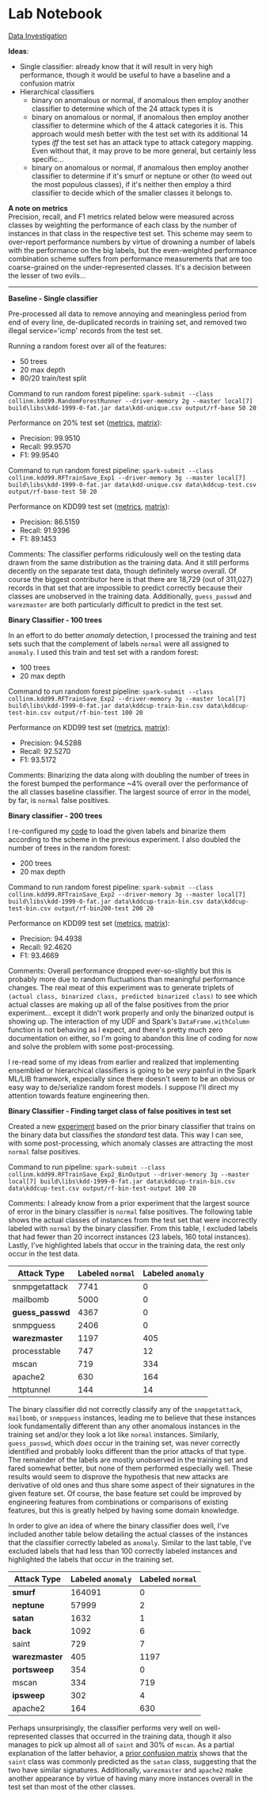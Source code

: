 # Lab Notebook

[Data Investigation](data-investigation.md)

**Ideas**:
- Single classifier: already know that it will result in very high performance, though it would be useful to have a baseline and a confusion matrix
- Hierarchical classifiers
  - binary on anomalous or normal, if anomalous then employ another classifier to determine which of the 24 attack types it is
  - binary on anomalous or normal, if anomalous then employ another classifier to determine which of the 4 attack categories it is. This approach would mesh better with the test set with its additional 14 types *iff* the test set has an attack type to attack category mapping. Even without that, it may prove to be more general, but certainly less specific...
  - binary on anomalous or normal, if anomalous then employ another classifier to determine if it's smurf or neptune or other (to weed out the most populous classes), if it's neither then employ a third classifier to decide which of the smaller classes it belongs to.

**A note on metrics**  
Precision, recall, and F1 metrics related below were measured across classes by weighting the performance of each class by the number of instances in that class in the respective test set. This scheme may seem to over-report performance numbers by virtue of drowning a number of labels with the performance on the big labels, but the even-weighted performance combination scheme suffers from performance measurements that are too coarse-grained on the under-represented classes. It's a decision between the lesser of two evils...

----------
  
**Baseline - Single classifier**

Pre-processed all data to remove annoying and meaningless period from end of every line, de-duplicated records in training set, and removed two illegal service='icmp' records from the test set.

Running a random forest over all of the features:
- 50 trees
- 20 max depth
- 80/20 train/test split

Command to run random forest pipeline: `spark-submit --class collinm.kdd99.RandomForestRunner --driver-memory 2g --master local[7] build\libs\kdd-1999-0-fat.jar data\kdd-unique.csv output/rf-base 50 20`

Performance on 20% test set ([metrics](../output/rf-base/metrics.csv), [matrix](../output/rf-base/matrix.csv)):
- Precision: 99.9510
- Recall: 99.9570
- F1: 99.9540

Command to run random forest pipeline: `spark-submit --class collinm.kdd99.RFTrainSave_Exp1 --driver-memory 3g --master local[7] build\libs\kdd-1999-0-fat.jar data\kdd-unique.csv data\kddcup-test.csv output/rf-base-test 50 20`

Performance on KDD99 test set ([metrics](../output/rf-base-test/metrics.csv), [matrix](../output/rf-base-test/matrix.csv)):
- Precision: 86.5159
- Recall: 91.9396
- F1: 89.1453

Comments: The classifier performs ridiculously well on the testing data drawn from the same distribution as the training data. And it still performs decently on the separate test data, though definitely worse overall. Of course the biggest contributor here is that there are 18,729 (out of 311,027) records in that set that are impossible to predict correctly because their classes are unobserved in the training data. Additionally, `guess_passwd` and `warezmaster` are both particularly difficult to predict in the test set.

**Binary Classifier - 100 trees**

In an effort to do better *anomaly* detection, I processed the training and test sets such that the complement of labels `normal` were all assigned to `anomaly`. I used this train and test set with a random forest:
- 100 trees
- 20 max depth

Command to run random forest pipeline: `spark-submit --class collinm.kdd99.RFTrainSave_Exp2 --driver-memory 3g --master local[7] build\libs\kdd-1999-0-fat.jar data\kddcup-train-bin.csv data\kddcup-test-bin.csv output/rf-bin-test 100 20`

Performance on KDD99 test set ([metrics](../output/rf-bin-test/metrics.csv), [matrix](../output/rf-bin-test/matrix.csv)):
- Precision: 94.5288
- Recall: 92.5270
- F1: 93.5172

Comments: Binarizing the data along with doubling the number of trees in the forest bumped the performance ~4% overall over the performance of the all classes baseline classifier. The largest source of error in the model, by far, is `normal` false positives.

**Binary classifier - 200 trees**

I re-configured my [code](src/main/java/collinm/kdd99/RFTrainSave_Exp2.java) to load the given labels and binarize them according to the scheme in the previous experiment. I also doubled the number of trees in the random forest:
- 200 trees
- 20 max depth

Command to run random forest pipeline: `spark-submit --class collinm.kdd99.RFTrainSave_Exp2 --driver-memory 3g --master local[7] build\libs\kdd-1999-0-fat.jar data\kddcup-train-bin.csv data\kddcup-test-bin.csv output/rf-bin200-test 200 20`

Performance on KDD99 test set ([metrics](../output/rf-bin200-test/metrics.csv), [matrix](../output/rf-bin200-test/matrix.csv)):
- Precision: 94.4938
- Recall: 92.4620
- F1: 93.4669

Comments: Overall performance dropped ever-so-slightly but this is probably more due to random fluctuations than meaningful performance changes. The real meat of this experiment was to generate triplets of `(actual class, binarized class, predicted binarized class)` to see which actual classes are making up all of the false positives from the prior experiment... except it didn't work properly and only the binarized output is showing up. The interaction of my UDF and Spark's `DataFrame.withColumn` function is not behaving as I expect, and there's pretty much zero documentation on either, so I'm going to abandon this line of coding for now and solve the problem with some post-processing.

I re-read some of my ideas from earlier and realized that implementing ensembled or hierarchical classifiers is going to be *very* painful in the Spark ML/LIB framework, especially since there doesn't seem to be an obvious or easy way to de/serialize random forest models. I suppose I'll direct my attention towards feature engineering then.

**Binary Classifier - Finding target class of false positives in test set**

Created a new [experiment](src/main/java/collinm/kdd99/RFTrainSave_Exp2_BinOutput.java) based on the prior binary classifier that trains on the binary data but classifies the *standard* test data. This way I can see, with some post-processing, which anomaly classes are attracting the most `normal` false positives.

Command to run pipeline: `spark-submit --class collinm.kdd99.RFTrainSave_Exp2_BinOutput --driver-memory 3g --master local[7] build\libs\kdd-1999-0-fat.jar data\kddcup-train-bin.csv data\kddcup-test.csv output/rf-bin-test-output 100 20`

Comments: I already know from a prior experiment that the largest source of error in the binary classifier is `normal` false positives. The following table shows the actual classes of instances from the test set that were incorrectly labeled with `normal` by the binary classifier. From this table, I excluded labels that had fewer than 20 incorrect instances (23 labels, 160 total instances). Lastly, I've highlighted labels that occur in the training data, the rest only occur in the test data.

| Attack Type | Labeled `normal` | Labeled `anomaly` |
| ----------- | ---------------- | ----------------- |
| snmpgetattack | 7741 | 0 |
| mailbomb | 5000 | 0 |
| **guess_passwd** | 4367 | 0 |
| snmpguess | 2406 | 0 |
| **warezmaster** | 1197 | 405 |
| processtable | 747 | 12 |
| mscan | 719 | 334 |
| apache2 | 630 | 164 |
| httptunnel | 144 | 14 |

The binary classifier did not correctly classify any of the `snmpgetattack`, `mailbomb`, or `snmpguess` instances, leading me to believe that these instances look fundamentally different than any other anomalous instances in the training set and/or they look a lot like `normal` instances. Similarly, `guess_passwd`, which *does* occur in the training set, was never correctly identified and probably looks different than the prior attacks of that type. The remainder of the labels are mostly unobserved in the training set and fared somewhat better, but none of them performed especially well. These results would seem to disprove the hypothesis that new attacks are derivative of old ones and thus share some aspect of their signatures in the given feature set. Of course, the base feature set could be improved by engineering features from combinations or comparisons of existing features, but this is greatly helped by having some domain knowledge.

In order to give an idea of where the binary classifier does well, I've included another table below detailing the actual classes of the instances that the classifier correctly labeled as `anomaly`. Similar to the last table, I've excluded labels that had less than 100 correctly labeled instances and highlighted the labels that occur in the training set.

| Attack Type | Labeled `anomaly` | Labeled `normal` |
| ----------- | ----------------- | ---------------- |
| **smurf** | 164091 | 0 |
| **neptune** | 57999 | 2 |
| **satan** | 1632 | 1 |
| **back** | 1092 | 6 |
| saint | 729 | 7 |
| **warezmaster** | 405 | 1197 |
| **portsweep** | 354 | 0 |
| mscan | 334 | 719 |
| **ipsweep** | 302 | 4 |
| apache2 | 164 | 630 |

Perhaps unsurprisingly, the classifier performs very well on well-represented classes that occurred in the training data, though it also manages to pick up almost all of `saint` and 30% of `mscan`. As a partial explanation of the latter behavior, a [prior confusion matrix](output/rf-base-test/matrix.csv) shows that the `saint` class was commonly predicted as the `satan` class, suggesting that the two have similar signatures. Additionally, `warezmaster` and `apache2` make another appearance by virtue of having many more instances overall in the test set than most of the other classes.
